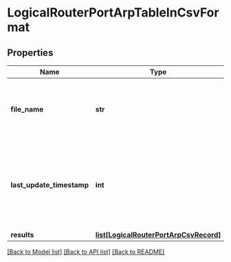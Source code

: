 # LogicalRouterPortArpTableInCsvFormat

## Properties
Name | Type | Description | Notes
------------ | ------------- | ------------- | -------------
**file_name** | **str** | File name set by HTTP server if API  returns CSV result as a file. | [optional] 
**last_update_timestamp** | **int** | Timestamp when the data was last updated; unset if data source has never updated the data. | [optional] 
**results** | [**list[LogicalRouterPortArpCsvRecord]**](LogicalRouterPortArpCsvRecord.md) |  | [optional] 

[[Back to Model list]](../README.md#documentation-for-models) [[Back to API list]](../README.md#documentation-for-api-endpoints) [[Back to README]](../README.md)


